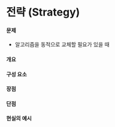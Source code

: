 # 전략 (Strategy)

#### 문제

- 알고리즘을 동적으로 교체할 필요가 있을 때

#### 개요

#### 구성 요소

#### 장점

#### 단점

#### 현실의 예시

